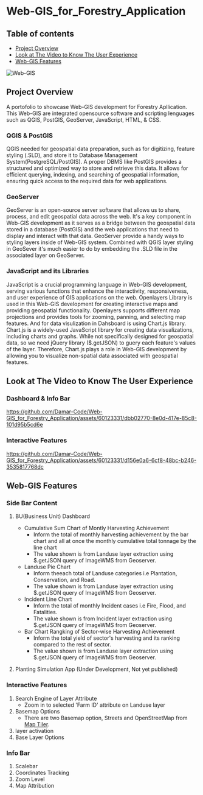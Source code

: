 # Web-GIS_for_Forestry_Application
## Table of contents
* [Project Overview](#project-overview)
* [Look at The Video to Know The User Experience](#look-at-the-video-to-know-the-user-experience)
* [Web-GIS Features](#web-gis-features)
  
![Web-GIS](https://github.com/Damar-Code/Web-GIS_for_Forestry_Application/assets/60123331/0030b214-a781-4e72-a980-1b7609e96fc4)


## Project Overview
A portofolio to showcase Web-GIS development for Forestry Apllication. This Web-GIS are integrated opensource software and scripting lenguages such as QGIS, PostGIS, GeoServer, JavaScript, HTML, & CSS.
### QGIS & PostGIS
QGIS needed for geospatial data preparation, such as for digitizing, feature styling (.SLD), and store it to Database Management System(PostgreSQL/PostGIS). A proper DBMS like PostGIS provides a structured and optimized way to store and retrieve this data. It allows for efficient querying, indexing, and searching of geospatial information, ensuring quick access to the required data for web applications.
### GeoServer
GeoServer is an open-source server software that allows us to share, process, and edit geospatial data across the web. It's a key component in Web-GIS development as it serves as a bridge between the geospatial data stored in a database (PostGIS) and the web applications that need to display and interact with that data. GeoServer provide a handy ways to styling layers inside of Web-GIS system. Combined with QGIS layer styling in GeoSever it's much easier to do by embedding the .SLD file in the associated layer on GeoServer.
### JavaScript and its Libraries
JavaScript is a crucial programming language in Web-GIS development, serving various functions that enhance the interactivity, responsiveness, and user experience of GIS applications on the web. Openlayers Library is used in this Web-GIS development for creating interactive maps and providing geospatial functionality. Openlayers supports different map projections and provides tools for zooming, panning, and selecting map features. And for data visulization in Dahsboard is using Chart.js library. Chart.js is a widely-used JavaScript library for creating data visualizations, including charts and graphs. While not specifically designed for geospatial data, so we need jQuery library ($.getJSON) to guery each feature's values of the layer. Therefore, Chart.js plays a role in Web-GIS development by allowing you to visualize non-spatial data associated with geospatial features.  

## Look at The Video to Know The User Experience
### Dashboard & Info Bar
https://github.com/Damar-Code/Web-GIS_for_Forestry_Application/assets/60123331/dbb02770-8e0d-417e-85c8-101d95b5cd6e

### Interactive Features
https://github.com/Damar-Code/Web-GIS_for_Forestry_Application/assets/60123331/d156e0a6-6cf8-48bc-b246-3535817768dc

## Web-GIS Features
### Side Bar Content 
   1. BU(Business Unit) Dashboard
      * Cumulative Sum Chart of Montly Harvesting Achievement
        - Inform the total of monthly harvesting achievement by the bar chart and all at once the monthly cumulative total tonnage by the line chart
        - The value shown is from Landuse layer extraction using $.getJSON query of ImageWMS from Geoserver.
      * Landuse Pie Chart
        - Inform theeach total of Landuse categories i.e Plantation, Conservation, and Road.
        - The value shown is from Landuse layer extraction using $.getJSON query of ImageWMS from Geoserver.
      * Incident Line Chart
        - Inform the total of monthly Incident cases i.e Fire, Flood, and Fatalities.
        - The value shown is from Incident layer extraction using $.getJSON query of ImageWMS from Geoserver.
      * Bar Chart Rangking of Sector-wise Harvesting Achievement
        - Inform the total yield of sector's harvesting and its ranking compared to the rest of sector.  
        - The value shown is from Landuse layer extraction using $.getJSON query of ImageWMS from Geoserver.

   2. Planting Simulation App (Under Development, Not yet published)
      
### Interactive Features 
   1. Search Engine of Layer Attribute
      - Zoom in to selected 'Farm ID' attribute on Landuse layer
   3. Basemap Options
      - There are two Basemap option, Streets and OpenStreetMap from [Map Tiler](https://www.maptiler.com/maps/basic/).
   5. layer activation
   6. Base Layer Options
     
### Info Bar 
   1. Scalebar
   2. Coordinates Tracking
   3. Zoom Level
   4. Map Attribution

